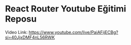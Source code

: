 # React Router Youtube Eğitimi Reposu

Video Link: https://www.youtube.com/live/PaiAFijECBg?si=40JjxDMF4nL56RWK